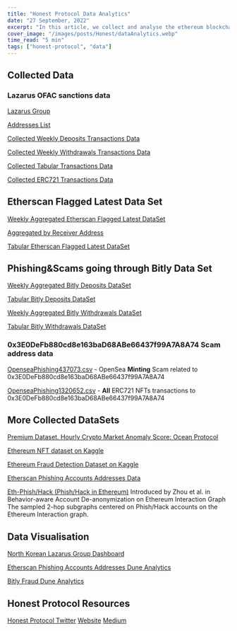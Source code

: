 ```yaml
---
title: "Honest Protocol Data Analytics"
date: "27 September, 2022"
excerpt: "In this article, we collect and analyse the ethereum blockchain data with python and dune analytics."
cover_image: "/images/posts/Honest/dataAnalytics.webp"
time_read: "5 min"
tags: ["honest-protocol", "data"]
---
```


## Collected Data

### Lazarus OFAC sanctions data

[Lazarus Group](https://home.treasury.gov/policy-issues/financial-sanctions/recent-actions/20220506)

[Addresses List](https://github.com/dspytdao/Eth_Data/blob/main/LazarusGroup.txt)

[Collected Weekly Deposits Transactions Data](https://github.com/dspytdao/Eth_Data/blob/main/LazarusTxs1321434.csv)

[Collected Weekly Withdrawals Transactions Data](https://github.com/dspytdao/Eth_Data/blob/main/LazarusWeeklyWithdrawalsTxs1322493.csv)

[Collected Tabular Transactions Data](https://github.com/dspytdao/Eth_Data/blob/main/LazarusTabularTxs1322519.csv)

[Collected ERC721 Transactions Data](https://github.com/dspytdao/Eth_Data/blob/main/LazarusNFTsTxs1322436.csv)

## Etherscan Flagged Latest Data Set

[Weekly Aggregated Etherscan Flagged Latest DataSet](https://github.com/dspytdao/Eth_Data/blob/main/EtherScanFLagged1322553.csv)

[Aggregated by Receiver Address](https://github.com/dspytdao/Eth_Data/blob/main/EtherScanFlaggedByAddress322768.csv)

[Tabular Etherscan Flagged Latest DataSet](https://github.com/dspytdao/Eth_Data/blob/main/EtherScanFlaggedTabular1322553.csv)

## Phishing&Scams going through Bitly Data Set

[Weekly Aggregated Bitly Deposits DataSet](https://github.com/dspytdao/Eth_Data/blob/main/EtherScanFLagged1322553.csv)

[Tabular Bitly Deposits DataSet](https://github.com/dspytdao/Eth_Data/blob/main/bitlyDepositsTabular810.csv)

[Weekly Aggregated Bitly Withdrawals DataSet](https://github.com/dspytdao/Eth_Data/blob/main/bitlyWithdrawalsWeekly815.csv)

[Tabular Bitly Withdrawals DataSet](https://github.com/dspytdao/Eth_Data/blob/main/bitlyWithdrawalsTabular812.csv)

### 0x3E0DeFb880cd8e163baD68ABe66437f99A7A8A74 Scam address data

[OpenseaPhishing437073.csv](https://github.com/dspytdao/Eth_Data/blob/main/OpenseaPhishing437073.csv) - OpenSea **Minting** Scam related to 0x3E0DeFb880cd8e163baD68ABe66437f99A7A8A74

[OpenseaPhishing1320652.csv](https://github.com/dspytdao/Eth_Data/blob/main/OpenseaPhishing1320652.csv) - **All** ERC721 NFTs transactions to 0x3E0DeFb880cd8e163baD68ABe66437f99A7A8A74

## More Collected DataSets

[Premium Dataset. Hourly Crypto Market Anomaly Score: Ocean Protocol](https://market.oceanprotocol.com/asset/did:op:0d3c8845df538dff98a08e0cc9d572cf4703d9324eb5887e91e9c8d97474e8ae)

[Ethereum NFT dataset on Kaggle](https://www.kaggle.com/datasets/simiotic/ethereum-nfts)

[Ethereum Fraud Detection Dataset on Kaggle](https://www.kaggle.com/datasets/vagifa/ethereum-frauddetection-dataset)

[Etherscan Phishing Accounts Addresses Data](https://etherscan.io/accounts/label/phish-hack?subcatid=undefined&size=100&start=0&col=3&order=desc)

[Eth-Phish/Hack (Phish/Hack in Ethereum)](https://paperswithcode.com/dataset/eth-phish-hack)
Introduced by Zhou et al. in Behavior-aware Account De-anonymization on Ethereum Interaction Graph
The sampled 2-hop subgraphs centered on Phish/Hack accounts on the Ethereum Interaction graph.

## Data Visualisation

[North Korean Lazarus Group Dashboard](https://dune.com/pfedprog/lazarus)

[Etherscan Phishing Accounts Addresses Dune Analytics](https://dune.com/pfedprog/eth-sent-to-flagged-etherscam-addresses)

[Bitly Fraud Dune Analytics](https://dune.com/pfedprog/phishingandscams-going-through-bitly)

## Honest Protocol Resources

[Honest Protocol Twitter](https://twitter.com/Honest_Protocol)
[Website](https://www.honestprotocol.xyz/)
[Medium](https://medium.com/@convexlabs)
